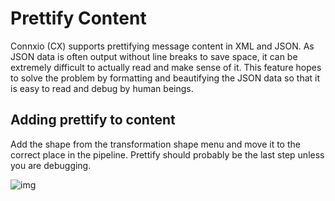 # Prettify Content

Connxio (CX) supports prettifying message content in XML and JSON. As JSON data is often output without line breaks to save space, it can be extremely difficult to actually read and make sense of it. This feature hopes to solve the problem by formatting and beautifying the JSON data so that it is easy to read and debug by human beings.

## Adding prettify to content

Add the shape from the transformation shape menu and move it to the correct place in the pipeline. Prettify should probably be the last step unless you are debugging.

![img](https://cmhpictsa.blob.core.windows.net/pictures/Prettify%20menu.png?sv=2020-04-08&st=2021-10-26T11%3A28%3A06Z&se=2040-10-27T11%3A28%3A00Z&sr=b&sp=r&sig=nkS7KFgvnLRcukS86iyvkY1uMRguc%2BEVwgDSSCWgz8I%3D)
